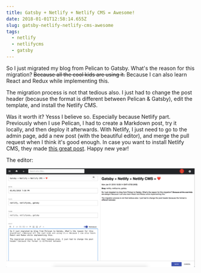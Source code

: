 ```yaml
---
title: Gatsby + Netlify + Netlify CMS = Awesome!
date: 2018-01-01T12:58:14.655Z
slug: gatsby-netlify-netlify-cms-awesome
tags:
  - netlify
  - netlifycms
  - gatsby
---
```

So I just migrated my blog from Pelican to Gatsby. What's the reason for this migration? ~~Because all the cool kids are using it.~~ Because I can also learn React and Redux while implementing this. 

The migration process is not that tedious also. I just had to change the post header (because the format is different between Pelican & Gatsby), edit the template, and install the Netlify CMS.

Was it worth it? Yesss I believe so. Especially because Netlify part. Previously when I use Pelican, I had to create a Markdown post, try it locally, and then deploy it afterwards. With Netlify, I just need to go to the admin page, add a new post (with the beautiful editor), and merge the pull request when I think it's good enough. In case you want to install Netlify CMS, they made [this great post](https://www.netlifycms.org/docs/add-to-your-site). Happy new year!

The editor:

![netlify-cms](../images/netlify-editor.png)
